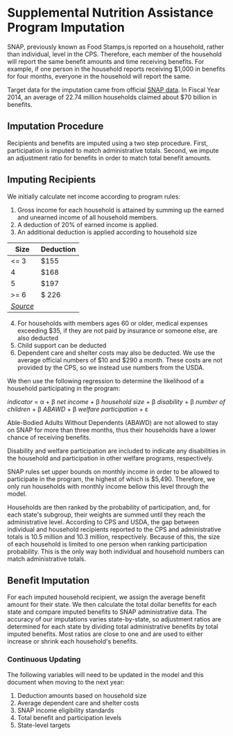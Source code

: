 # Supplemental Nutrition Assistance Program Imputation

SNAP, previously known as Food Stamps,is reported on a household, rather than
individual, level in the CPS. Therefore, each member of the household will report
the same benefit amounts and time receiving benefits. For example, if one
person in the household reports receiving $1,000 in benefits for four months,
everyone in the household will report the same.

Target data for the imputation came from official [SNAP data](https://www.fns.usda.gov/sites/default/files/ops/Characteristics2014.pdf).
In Fiscal Year 2014, an average of 22.74 million households claimed about
$70 billion in benefits.

## Imputation Procedure

Recipients and benefits are imputed using a two step procedure. First, participation
is imputed to match administrative totals. Second, we impute an adjustment ratio
for benefits in order to match total benefit amounts.

## Imputing Recipients

We initially calculate net income according to program rules:

1. Gross income for each household is attained by summing up the earned and
unearned income of all household members.
2. A deduction of 20% of earned income is applied.
3. An additional deduction is applied according to household size

|Size | Deduction|
|------|----------|
| <= 3| $155 |
| 4 | $168 |
| 5  | $197 |
| >= 6| $ 226|
| [_Source_](https://www.fns.usda.gov/snap/cost-living-adjustment-cola-information)| |

4. For households with members ages 60 or older, medical expenses exceeding $35,
if they are not paid by insurance or someone else, are also deducted
5. Child support can be deducted
6. Dependent care and shelter costs may also be deducted. We use the average
official numbers of $10 and $290 a month. These costs are not provided by the
CPS, so we instead use numbers from the USDA.

We then use the following regression to determine the likelihood of a household
participating in the program:

_indicator_ = &alpha; + &beta; _net income_ + &beta; _household size_ +
                        &beta; _disability_ + &beta; _number of children_ +
                        &beta; _ABAWD_ + &beta; _welfare participation_ + &epsilon;

Able-Bodied Adults Without Dependents (ABAWD) are not allowed to stay on SNAP
for more than three months, thus their households have a lower chance of receiving
benefits.

Disability and welfare participation are included to indicate any disabilities
in the household and participation in other welfare programs, respectively.

SNAP rules set upper bounds on monthly income in order to be allowed to participate
in the program, the highest of which is $5,490. Therefore, we only run households
with monthly income bellow this level through the model.

Households are then ranked by the probability of participation, and, for each
state's subgroup, their weights are summed until they reach the administrative
level. According to CPS and USDA, the gap between individual and household
recipients reported to the CPS and administrative totals is 10.5 million and 10.3
million, respectively. Because of this, the size of each household is limited
to one person when ranking participation probability. This is the only way both
individual and household numbers can match administrative totals.

## Benefit Imputation

For each imputed household recipient, we assign the average benefit amount for
their state. We then calculate the total dollar benefits for each state and
compare imputed benefits to SNAP administrative data. The accuracy of our imputations
varies state-by-state, so adjustment ratios are determined for each state by
dividing total administrative benefits by total imputed benefits. Most ratios
are close to one and are used to either increase or shrink each household's
benefits.

### Continuous Updating
The following variables will need to be updated in the model and this document
when moving to the next year:
1. Deduction amounts based on household size
2. Average dependent care and shelter costs
3. SNAP income eligibility standards
4. Total benefit and participation levels
5. State-level targets
